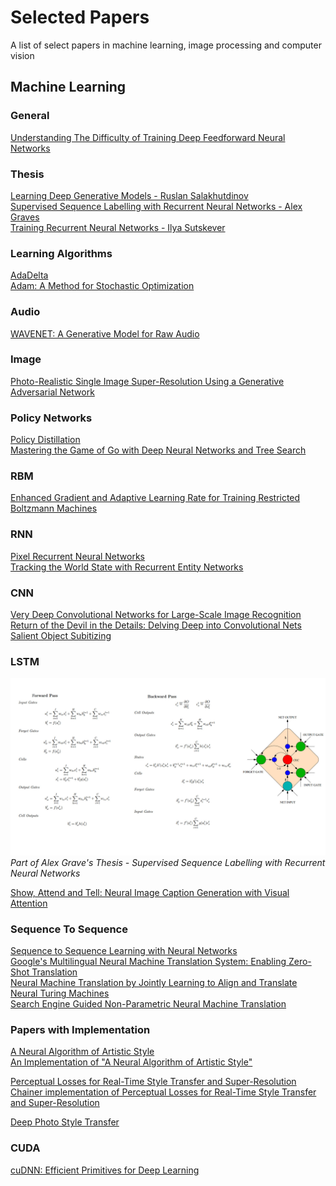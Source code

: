 # Selected Papers
A list of select papers in machine learning, image processing and computer vision

## Machine Learning

### General
[Understanding The Difficulty of Training Deep Feedforward Neural Networks](http://jmlr.org/proceedings/papers/v9/glorot10a/glorot10a.pdf) </br>

### Thesis
[Learning Deep Generative Models - Ruslan Salakhutdinov](http://cubs.buffalo.edu/govind/CSE705-SeminarPapers/9.pdf)</br>
[Supervised Sequence Labelling with Recurrent Neural Networks - Alex Graves](http://www.cs.toronto.edu/~graves/phd.pdf)</br>
[Training Recurrent Neural Networks - Ilya Sutskever](http://www.cs.utoronto.ca/~ilya/pubs/ilya_sutskever_phd_thesis.pdf) </br>

### Learning Algorithms
[AdaDelta](https://arxiv.org/abs/1212.5701)</br>
[Adam: A Method for Stochastic Optimization](https://arxiv.org/abs/1412.6980)</br>

### Audio
[WAVENET: A Generative Model for Raw Audio](https://arxiv.org/pdf/1609.03499.pdf) </br>

### Image
[Photo-Realistic Single Image Super-Resolution Using a Generative Adversarial Network](https://arxiv.org/pdf/1609.04802.pdf) </br>

### Policy Networks
[Policy Distillation](https://arxiv.org/abs/1511.06295) </br>
[Mastering the Game of Go with Deep Neural Networks and Tree Search](https://storage.googleapis.com/deepmind-media/alphago/AlphaGoNaturePaper.pdf) </br>

### RBM
[Enhanced Gradient and Adaptive Learning Rate for Training Restricted Boltzmann Machines](https://users.ics.aalto.fi/praiko/papers/icml11.pdf) </br>

### RNN
[Pixel Recurrent Neural Networks](https://arxiv.org/abs/1601.06759)</br>
[Tracking the World State with Recurrent Entity Networks](https://arxiv.org/abs/1612.03969)

### CNN
[Very Deep Convolutional Networks for Large-Scale Image Recognition](https://arxiv.org/abs/1409.1556)</br>
[Return of the Devil in the Details: Delving Deep into Convolutional Nets](https://arxiv.org/abs/1405.3531)</br>
[Salient Object Subitizing](https://arxiv.org/abs/1607.07525)</br>

### LSTM
![screen-shot](https://github.com/omidsakhi/selected-papers/blob/master/lstm/equations.jpg)
*Part of Alex Grave's Thesis - Supervised Sequence Labelling with Recurrent Neural Networks*

[Show, Attend and Tell: Neural Image Caption Generation with Visual Attention](https://arxiv.org/abs/1502.03044) </br>

### Sequence To Sequence
[Sequence to Sequence Learning with Neural Networks](https://papers.nips.cc/paper/5346-sequence-to-sequence-learning-with-neural-networks.pdf) </br>
[Google's Multilingual Neural Machine Translation System: Enabling Zero-Shot Translation](https://arxiv.org/abs/1611.04558) </br>
[Neural Machine Translation by Jointly Learning to Align and Translate](https://arxiv.org/abs/1409.0473) </br>
[Neural Turing Machines](https://arxiv.org/abs/1410.5401) </br>
[Search Engine Guided Non-Parametric Neural Machine Translation](https://arxiv.org/abs/1705.07267) </br>

### Papers with Implementation
[A Neural Algorithm of Artistic Style](https://arxiv.org/abs/1508.06576) </br>
[An Implementation of "A Neural Algorithm of Artistic Style"](https://github.com/fzliu/style-transfer)</br>

[Perceptual Losses for Real-Time Style Transfer and Super-Resolution](https://arxiv.org/pdf/1603.08155v1.pdf) </br>
[Chainer implementation of Perceptual Losses for Real-Time Style Transfer and Super-Resolution](https://github.com/yusuketomoto/chainer-fast-neuralstyle) </br>

[Deep Photo Style Transfer](https://arxiv.org/abs/1703.07511) </br>

### CUDA
[cuDNN: Efficient Primitives for Deep Learning](https://arxiv.org/abs/1410.0759)
